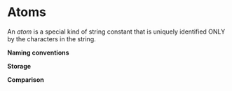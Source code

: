 # Atoms

An *atom* is a special kind of string constant that is uniquely identified ONLY by the characters in the string. 

**Naming conventions**

**Storage**


**Comparison**
